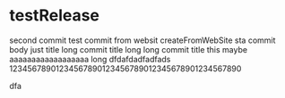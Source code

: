 # testRelease
second commit
test commit from websit
createFromWebSite
sta
commit body 
just title
long commit title
long long commit title this maybe aaaaaaaaaaaaaaaaaa long dfdafdadfadfads
12345678901234567890123456789012345678901234567890

dfa
